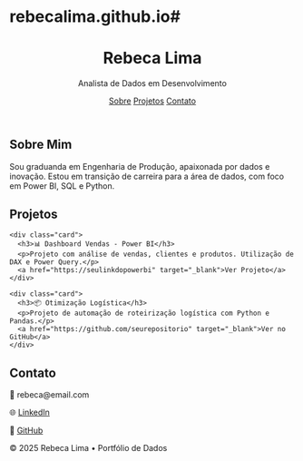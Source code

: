# rebecalima.github.io#
<!DOCTYPE html>
<html lang="pt-br">
<head>
  <meta charset="UTF-8" />
  <meta name="viewport" content="width=device-width, initial-scale=1.0" />
  <title>Portfólio | Rebeca Lima</title>
  <link rel="stylesheet" href="style.css" />
</head>
<body>
  <header>
    <h1>Rebeca Lima</h1>
    <p>Analista de Dados em Desenvolvimento</p>
    <nav>
      <a href="#sobre">Sobre</a>
      <a href="#projetos">Projetos</a>
      <a href="#contato">Contato</a>
    </nav>
  </header>

  <section id="sobre">
    <h2>Sobre Mim</h2>
    <p>Sou graduanda em Engenharia de Produção, apaixonada por dados e inovação. Estou em transição de carreira para a área de dados, com foco em Power BI, SQL e Python.</p>
  </section>

  <section id="projetos">
    <h2>Projetos</h2>

    <div class="card">
      <h3>📊 Dashboard Vendas - Power BI</h3>
      <p>Projeto com análise de vendas, clientes e produtos. Utilização de DAX e Power Query.</p>
      <a href="https://seulinkdopowerbi" target="_blank">Ver Projeto</a>
    </div>

    <div class="card">
      <h3>📦 Otimização Logística</h3>
      <p>Projeto de automação de roteirização logística com Python e Pandas.</p>
      <a href="https://github.com/seurepositorio" target="_blank">Ver no GitHub</a>
    </div>
  </section>

  <section id="contato">
    <h2>Contato</h2>
    <p>📧 rebeca@email.com</p>
    <p>🌐 <a href="https://www.linkedin.com/in/seulink">LinkedIn</a></p>
    <p>🐙 <a href="https://github.com/seurepositorio">GitHub</a></p>
  </section>

  <footer>
    <p>© 2025 Rebeca Lima • Portfólio de Dados</p>
  </footer>
</body>
</html>

